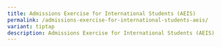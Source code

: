 ```yaml
---
title: Admissions Exercise for International Students (AEIS)
permalink: /admissions-exercise-for-international-students-aeis/
variant: tiptap
description: Admissions Exercise for International Students (AEIS)
---
```

